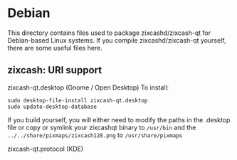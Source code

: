 
Debian
====================
This directory contains files used to package zixcashd/zixcash-qt
for Debian-based Linux systems. If you compile zixcashd/zixcash-qt yourself, there are some useful files here.

## zixcash: URI support ##


zixcash-qt.desktop  (Gnome / Open Desktop)
To install:

	sudo desktop-file-install zixcash-qt.desktop
	sudo update-desktop-database

If you build yourself, you will either need to modify the paths in
the .desktop file or copy or symlink your zixcashqt binary to `/usr/bin`
and the `../../share/pixmaps/zixcash128.png` to `/usr/share/pixmaps`

zixcash-qt.protocol (KDE)

